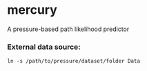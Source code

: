 mercury
=======

A pressure-based path likelihood predictor

### External data source:

`ln -s /path/to/pressure/dataset/folder Data`
